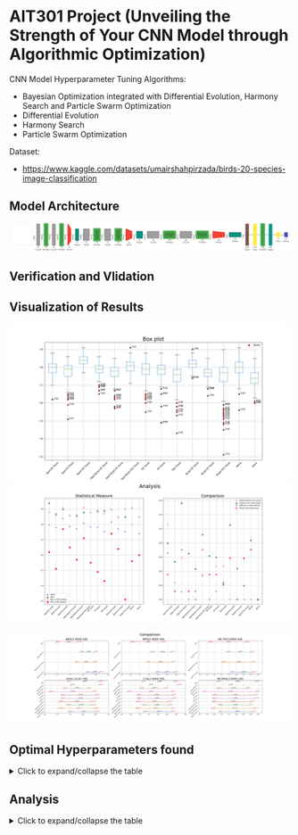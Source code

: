 # AIT301 Project (Unveiling the Strength of Your CNN Model through Algorithmic Optimization)
CNN Model Hyperparameter Tuning Algorithms:
- Bayesian Optimization integrated with Differential Evolution, Harmony Search and Particle Swarm Optimization
- Differential Evolution
- Harmony Search
- Particle Swarm Optimization
  
Dataset:
- https://www.kaggle.com/datasets/umairshahpirzada/birds-20-species-image-classification

## Model Architecture
![Model Architecture](result/graph.svg)

## Verification and Vlidation


## Visualization of Results
![Alt text](result/image/boxplot.png)
![Alt text](result/image/analysis.png)

![Alt text](<result/image/interval_plot/interval comparison.png>)

## Optimal Hyperparameters found
<details>
<summary>Click to expand/collapse the table</summary>

|                   | Aged DE Tuned | Aged HS Tuned | Aged PSO Tuned | Aged Byopt DE Tuned | Aged Byopt HS Tuned | Aged Byopt PSO Tuned | DE Tuned | HS Tuned | PSO Tuned | Byopt DE Tuned | Byopt HS Tuned | Byopt PSO Tuned | Naive | Voting |
|-------------------|---------------|---------------|----------------|---------------------|---------------------|----------------------|----------|----------|------------|----------------|----------------|------------------|-------|--------|
| Layer1_filter     | 32.00         | 32.00         | 64.00          | 32.00               | 64.00               | 64.00                | 64.00    | 32.00    | 64.00      | 32.00          | 32.00          | 64.00            | 32.00 | 32     |
| Layer1_act        | relu          | relu          | relu           | sigmoid             | sigmoid             | relu                 | relu     | relu     | relu       | sigmoid        | relu           | relu             | relu  | relu   |
| Layer2_filter     | 32.00         | 32.00         | 32.00          | 32.00               | 32.00               | 64.00                | 32.00    | 32.00    | 64.00      | 32.00          | 64.00          | 64.00            | 32.00 | 32     |
| Layer2_act        | sigmoid       | relu          | sigmoid        | sigmoid             | relu                | sigmoid             | sigmoid  | relu     | sigmoid   | relu           | sigmoid        | sigmoid          | relu  | sigmoid|
| Drop1             | 0.45          | 0.40          | 0.25           | 0.50                | 0.50                | 0.50                | 0.40     | 0.25     | 0.25      | 0.25           | 0.25           | 0.30             | 0.25  | 0.25   |
| Layer3_filter     | 32.00         | 128.00        | 32.00          | 32.00               | 128.00              | 128.00               | 64.00    | 64.00    | 64.00      | 128.00         | 128.00         | 32.00            | 64.00 | 128    |
| Layer3_act        | sigmoid       | relu          | relu           | relu                | sigmoid             | sigmoid             | relu     | relu     | sigmoid   | relu           | sigmoid        | relu             | relu  | relu   |
| Layer4_filter     | 32.00         | 64.00         | 64.00          | 32.00               | 32.00               | 32.00               | 32.00    | 64.00    | 64.00      | 32.00          | 32.00          | 32.00            | 64.00 | 32     |
| Layer4_act        | relu          | relu          | relu           | sigmoid             | sigmoid             | relu                | sigmoid  | relu     | relu      | relu           | sigmoid        | relu             | relu  | relu   |
| Drop2             | 0.45          | 0.50          | 0.50           | 0.25                | 0.50                | 0.35                | 0.50     | 0.25     | 0.30      | 0.25           | 0.50           | 0.40             | 0.25  | 0.5    |
| Layer5_filter     | 256.00        | 64.00         | 256.00         | 256.00              | 256.00              | 64.00               | 256.00   | 256.00   | 128.00    | 256.00         | 128.00         | 64.00            | 128.00| 256    |
| Layer5_act        | relu          | sigmoid       | sigmoid        | sigmoid             | relu                | sigmoid             | relu     | relu     | sigmoid   | sigmoid        | sigmoid        | sigmoid          | relu  | sigmoid|
| Layer6_filter     | 64.00         | 64.00         | 256.00         | 64.00               | 64.00               | 256.00              | 64.00    | 64.00    | 256.00    | 256.00         | 64.00          | 256.00           | 128.00| 64     |
| Layer6_act        | relu          | sigmoid       | relu           | relu                | relu                | relu                | relu     | relu     | sigmoid   | sigmoid        | sigmoid        | relu             | relu  | relu   |
| Drop3             | 0.50          | 0.50          | 0.50           | 0.50                | 0.50                | 0.25                | 0.35     | 0.50     | 0.50      | 0.35           | 0.45           | 0.25             | 0.25  | 0.5    |
| Layer7_units      | 256.00        | 1,024.00      | 512.00         | 1,024.00            | 256.00              | 1,024.00            | 128.00   | 512.00   | 1,024.00  | 1,024.00       | 512.00         | 512.00           | 128.00| 1024   |
| Layer7_act        | relu          | sigmoid       | sigmoid        | sigmoid             | relu                | relu                | sigmoid  | relu     | relu      | relu           | sigmoid        | relu             | relu  | relu   |
| Drop4             | 0.25          | 0.25          | 0.25           | 0.25                | 0.25                | 0.25                | 0.45     | 0.40     | 0.30      | 0.50           | 0.25           | 0.40             | 0.25  | 0.25   |
| optimizer         | nadam         | nadam         | sgd            | adam                | adam                | sgd                 | rmsprop  | nadam    | nadam     | sgd            | sgd            | nadam            | adam  | nadam  |
| epochs            | 30.00         | 16.00         | 30.00          | 30.00               | 23.00               | 15.00               | 24.00    | 30.00    | 24.00     | 30.00          | 26.00          | 22.00            | 30.00 | 30     |
| batch_size        | 8.00          | 16.00         | 8.00           | 8.00                | 16.00               | 8.00                | 32.00    | 16.00    | 32.00     | 8.00           | 8.00           | 64.00            | 16.00| 8      |
| learning_rate     | 0.001217      | 0.001000      | 0.010000       | 0.001000            | 0.001084            | 0.010000            | 0.001018 | 0.001147 | 0.001000  | 0.010000       | 0.010000       | 0.001508         | 0.001 | 0.001  |
| best_fitness      | 0.94          | 0.87          | 0.90           | 0.86                | 0.86                | 0.88                | 0.88     | 0.89     | 0.89      | 0.90           | 0.85           | 0.85             |       |        |
</details>

## Analysis
<details>
<summary>Click to expand/collapse the table</summary>

| Model                | Best Accuracy | Max Accuracy | Min Accuracy | Mean Accuracy | PI(Best/N) | PI(Mean/N) | PI(Max/N) | PRD(Max/Best)| Skewness | Kurtosis | Std     |
|----------------------|---------------|--------------|--------------|---------------|------------|------------|-----------|--------------|----------|----------|---------|
| Aged DE Tuned        | 94%           | 88%          | 62%          | 79.706666%    | 10.588235% | 7.998735%  | 3.529408% | 6.590000%    | -0.563683| 1.050164 | 0.037693|
| Aged HS Tuned        | 87%           | 86%          | 51%          | 77.773333%    | 2.352941%  | 5.379161%  | 1.176469% | 1.160000%    | -1.318221| 3.678665 | 0.048656|
| Aged PSO Tuned       | 90%           | 91%          | 77%          | 83.883333%    | 5.882353%  | 13.657919% | 7.058824% | 1.100000%    | -0.174784| -0.238688| 0.025726|
| Aged Byopt DE Tuned  | 86%           | 86%          | 65%          | 78.630000%    | 1.176471%  | 6.539903%  | 1.176469% | 0.000000%    | -0.654741| 1.080759 | 0.035282|
| Aged Byopt HS Tuned  | 86%           | 85%          | 57%          | 77.023333%    | 1.176471%  | 4.362946%  | 0.000000% | 1.170000%    | -1.385112| 3.628307 | 0.044274|
| Aged Byopt PSO Tuned | 88%           | 91%          | 71%          | 80.616666%    | 3.529412%  | 9.231742%  | 7.058824% | 3.350000%    | -0.183008| 0.020675 | 0.034462|
| DE Tuned             | 88%           | 88%          | 55%          | 78.386666%    | 3.529412%  | 6.210198%  | 3.529408% | 0.000000%    | -1.246771| 2.593043 | 0.048802|
| HS Tuned             | 89%           | 88%          | 49%          | 78.243333%    | 4.705882%  | 6.015988%  | 3.529408% | 1.130000%    | -1.900475| 9.056414 | 0.047854|
| PSO Tuned            | 89%           | 87%          | 43%          | 75.363333%    | 4.705882%  | 2.113725%  | 2.352939% | 2.270000%    | -1.210384| 3.374937 | 0.059881|
| Byopt DE Tuned       | 90%           | 90%          | 74%          | 81.613333%    | 5.882353%  | 10.582177% | 5.882347% | 0.000000%    | -0.197353| -0.005680| 0.027778|
| Byopt HS Tuned       | 85%           | 85%          | 64%          | 77.053333%    | 0.000000%  | 4.403595%  | 0.000000% | 0.000000%    | -0.413858| 0.649220 | 0.033015|
| Byopt PSO Tuned      | 85%           | 90%          | 31%          | 75.266667%    | 0.000000%  | 1.982747%  | 5.882347% | 5.710000%    | -1.670602| 4.609862 | 0.078290|
| Voting               | 91%           | 91%          | 56%          | 80.013333%    | 7.058827%  | 8.414254%  | 7.058824% | 0.000000%    | -0.879668| 2.813564 | 0.043524|
| Naive                | 85%           | 85%          | 60%          | 73.803333%    | 0.000000%  | 0.000000%  | 0.000000% | 0.000000%    | -0.193603| 0.310538 | 0.042613|
</details>
